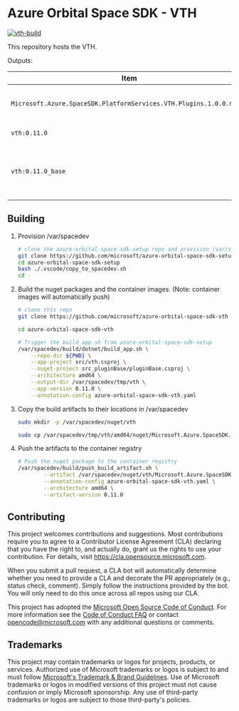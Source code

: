 # Azure Orbital Space SDK - VTH

[![vth-build](https://github.com/microsoft/azure-orbital-space-sdk-vth/actions/workflows/vth-build-publish.yaml/badge.svg)](https://github.com/microsoft/azure-orbital-space-sdk-vth/actions/workflows/vth-build-publish.yaml)

This repository hosts the VTH.

Outputs:

| Item                                                                | Description                                                             |
| ------------------------------------------------------------------- | ----------------------------------------------------------------------- |
| `Microsoft.Azure.SpaceSDK.PlatformServices.VTH.Plugins.1.0.0.nupkg` | DotNet Nuget Package for building VTH Plugins                           |
| `vth:0.11.0`                                                        | Container image for app                                                 |
| `vth:0.11.0_base`                                                   | Base container image for app.  Requires SpaceSDK_Base and build service |

## Building

1. Provision /var/spacedev

    ```bash
    # clone the azure-orbital-space-sdk-setup repo and provision /var/spacedev
    git clone https://github.com/microsoft/azure-orbital-space-sdk-setup
    cd azure-orbital-space-sdk-setup
    bash ./.vscode/copy_to_spacedev.sh
    cd -
    ```

1. Build the nuget packages and the container images.  (Note: container images will automatically push)

    ```bash
    # clone this repo
    git clone https://github.com/microsoft/azure-orbital-space-sdk-vth

    cd azure-orbital-space-sdk-vth

    # Trigger the build_app.sh from azure-orbital-space-sdk-setup
    /var/spacedev/build/dotnet/build_app.sh \
        --repo-dir ${PWD} \
        --app-project src/vth.csproj \
        --nuget-project src_pluginBase/pluginBase.csproj \
        --architecture amd64 \
        --output-dir /var/spacedev/tmp/vth \
        --app-version 0.11.0 \
        --annotation-config azure-orbital-space-sdk-vth.yaml
    ```

1. Copy the build artifacts to their locations in /var/spacedev

    ```bash
    sudo mkdir -p /var/spacedev/nuget/vth

    sudo cp /var/spacedev/tmp/vth/amd64/nuget/Microsoft.Azure.SpaceSDK.VTH.Plugins.0.11.0.nupkg /var/spacedev/nuget/vth
    ```

1. Push the artifacts to the container registry

    ```bash
    # Push the nuget package to the container registry
    /var/spacedev/build/push_build_artifact.sh \
            --artifact /var/spacedev/nuget/vth/Microsoft.Azure.SpaceSDK.VTH.Plugins.0.11.0.nupkg \
            --annotation-config azure-orbital-space-sdk-vth.yaml \
            --architecture amd64 \
            --artifact-version 0.11.0
    ```

## Contributing

This project welcomes contributions and suggestions.  Most contributions require you to agree to a
Contributor License Agreement (CLA) declaring that you have the right to, and actually do, grant us
the rights to use your contribution. For details, visit https://cla.opensource.microsoft.com.

When you submit a pull request, a CLA bot will automatically determine whether you need to provide
a CLA and decorate the PR appropriately (e.g., status check, comment). Simply follow the instructions
provided by the bot. You will only need to do this once across all repos using our CLA.

This project has adopted the [Microsoft Open Source Code of Conduct](https://opensource.microsoft.com/codeofconduct/).
For more information see the [Code of Conduct FAQ](https://opensource.microsoft.com/codeofconduct/faq/) or
contact [opencode@microsoft.com](mailto:opencode@microsoft.com) with any additional questions or comments.

## Trademarks

This project may contain trademarks or logos for projects, products, or services. Authorized use of Microsoft
trademarks or logos is subject to and must follow
[Microsoft's Trademark & Brand Guidelines](https://www.microsoft.com/en-us/legal/intellectualproperty/trademarks/usage/general).
Use of Microsoft trademarks or logos in modified versions of this project must not cause confusion or imply Microsoft sponsorship.
Any use of third-party trademarks or logos are subject to those third-party's policies.
